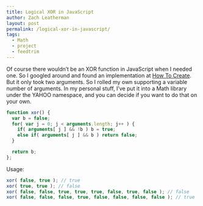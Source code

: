 ```yaml
---
title: Logical XOR in JavaScript
author: Zach Leatherman
layout: post
permalink: /logical-xor-in-javascript/
tags:
  - Math
  - project
  - feedtrim
---
```


Of course there wouldn’t be an XOR function in JavaScript when I needed one. So I googled around and found an implementation at [How To Create][1]. But it only took two arguments. So I rolled my own supporting a variable number of arguments. In my personal stuff, I’ve put it into a Math library under the YAHOO namespace, and you can decide if you want to do that on your own.

 [1]: http://www.howtocreate.co.uk/xor.html

``` js
function xor() {
  var b = false;
  for( var j = 0; j < arguments.length; j++ ) {
    if( arguments[ j ] && !b ) b = true;
    else if( arguments[ j ] && b ) return false;
  }

  return b;
};
```

Usage:

``` js
xor( false, true ); // true
xor( true, true ); // false
xor( false, false, true, true, true, false, true, false ); // false
xor( false, false, false, true, false, false, false, false ); // true
```
